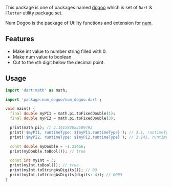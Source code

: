 This package is one of packages named [dogoo](https://github.com/Wellssi/dogoo) which is set of `Dart` & `Flutter` utility package set.

Num Dogoo is the package of Utility functions and extension for [num](https://api.flutter.dev/flutter/dart-core/num-class.html).

## Features

- Make int value to number string filled with 0.
- Make num value to boolean.
- Cut to the `n`th digit below the decimal point.

## Usage

```dart
import 'dart:math' as math;

import 'package:num_dogoo/num_dogoo.dart';

void main() {
  final double myPI1 = math.pi.toFixedDouble(1);
  final double myPI2 = math.pi.toFixedDouble(3);

  print(math.pi); // 3.141592653589793
  print('$myPI1, runtimeType: ${myPI1.runtimeType}'); // 3.1, runtimeType: double
  print('$myPI2, runtimeType: ${myPI2.runtimeType}'); // 3.141, runtimeType: double

  const double myDouble = -1.23456;
  print(myDouble.toBool()); // true

  const int myInt = 3;
  print(myInt.toBool()); // true
  print(myInt.toStringAsDigits()); // 03
  print(myInt.toStringAsDigits(digits: 4)); // 0003
}
```
